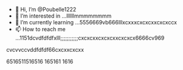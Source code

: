 - 👋 Hi, I’m @Poubelle1222
- 👀 I’m interested in ...llllllmmmmmmmm
- 🌱 I’m currently learning ...5556669vb666lllxcxxxcxcxcxxcxcxccx
- 📫 How to reach me ...1151dcvdfdfdfxlll;;;;;;;;;;;cxcxcxxcxcxcxxcxcxcx6666cv969
<!---kkkkkcxcxcx;;;;;cccc
Poubelle1222/Poubelle1222 is a ✨ special ✨ reposdddfdffddffgfgfgg6mmmm;;;;cx
--->    cvcvvccvddfdfdf66cxcxxcxcxx
6516511516516
165161
1616
